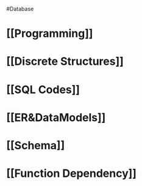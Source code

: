 #Database 

# [[Programming]]
# [[Discrete Structures]]
# [[SQL Codes]]
# [[ER&DataModels]]
# [[Schema]]
# [[Function Dependency]]

